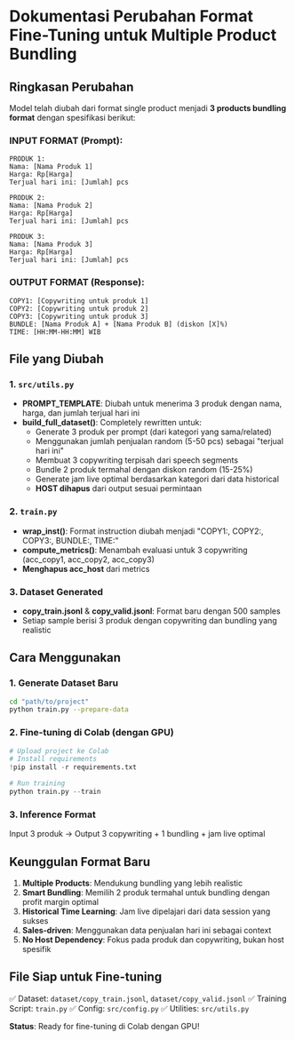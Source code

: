 # Dokumentasi Perubahan Format Fine-Tuning untuk Multiple Product Bundling

## Ringkasan Perubahan

Model telah diubah dari format single product menjadi **3 products bundling format** dengan spesifikasi berikut:

### INPUT FORMAT (Prompt):
```
PRODUK 1:
Nama: [Nama Produk 1]
Harga: Rp[Harga]
Terjual hari ini: [Jumlah] pcs

PRODUK 2:
Nama: [Nama Produk 2]  
Harga: Rp[Harga]
Terjual hari ini: [Jumlah] pcs

PRODUK 3:
Nama: [Nama Produk 3]
Harga: Rp[Harga]
Terjual hari ini: [Jumlah] pcs
```

### OUTPUT FORMAT (Response):
```
COPY1: [Copywriting untuk produk 1]
COPY2: [Copywriting untuk produk 2]
COPY3: [Copywriting untuk produk 3]
BUNDLE: [Nama Produk A] + [Nama Produk B] (diskon [X]%)
TIME: [HH:MM-HH:MM] WIB
```

## File yang Diubah

### 1. `src/utils.py`
- **PROMPT_TEMPLATE**: Diubah untuk menerima 3 produk dengan nama, harga, dan jumlah terjual hari ini
- **build_full_dataset()**: Completely rewritten untuk:
  - Generate 3 produk per prompt (dari kategori yang sama/related)
  - Menggunakan jumlah penjualan random (5-50 pcs) sebagai "terjual hari ini"
  - Membuat 3 copywriting terpisah dari speech segments
  - Bundle 2 produk termahal dengan diskon random (15-25%)
  - Generate jam live optimal berdasarkan kategori dari data historical
  - **HOST dihapus** dari output sesuai permintaan

### 2. `train.py`
- **wrap_inst()**: Format instruction diubah menjadi "COPY1:, COPY2:, COPY3:, BUNDLE:, TIME:"
- **compute_metrics()**: Menambah evaluasi untuk 3 copywriting (acc_copy1, acc_copy2, acc_copy3)
- **Menghapus acc_host** dari metrics

### 3. Dataset Generated
- **copy_train.jsonl** & **copy_valid.jsonl**: Format baru dengan 500 samples
- Setiap sample berisi 3 produk dengan copywriting dan bundling yang realistic

## Cara Menggunakan

### 1. Generate Dataset Baru
```bash
cd "path/to/project"
python train.py --prepare-data
```

### 2. Fine-tuning di Colab (dengan GPU)
```python
# Upload project ke Colab
# Install requirements
!pip install -r requirements.txt

# Run training
python train.py --train
```

### 3. Inference Format
Input 3 produk → Output 3 copywriting + 1 bundling + jam live optimal

## Keunggulan Format Baru

1. **Multiple Products**: Mendukung bundling yang lebih realistic
2. **Smart Bundling**: Memilih 2 produk termahal untuk bundling dengan profit margin optimal
3. **Historical Time Learning**: Jam live dipelajari dari data session yang sukses
4. **Sales-driven**: Menggunakan data penjualan hari ini sebagai context
5. **No Host Dependency**: Fokus pada produk dan copywriting, bukan host spesifik

## File Siap untuk Fine-tuning

✅ Dataset: `dataset/copy_train.jsonl`, `dataset/copy_valid.jsonl`
✅ Training Script: `train.py` 
✅ Config: `src/config.py`
✅ Utilities: `src/utils.py`

**Status**: Ready for fine-tuning di Colab dengan GPU!
